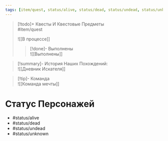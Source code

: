 ```yaml
---
tags: [item/quest, status/alive, status/dead, status/undead, status/unknown]
---
```


> [!todo]+ Квесты И Квестовые Предметы  
> #item/quest
>
> ![[В процессе]]
>
> > [!done]- Выполнены  
> > ![[Выполнены]]

> [!summary]- История Наших Похождений:  
> ![[Дневник Искателя]]

> [!tip]- Команда  
> ![[Команда мечты]]

# Статус Персонажей

- #status/alive
- #status/dead
- #status/undead
- #status/unknown
